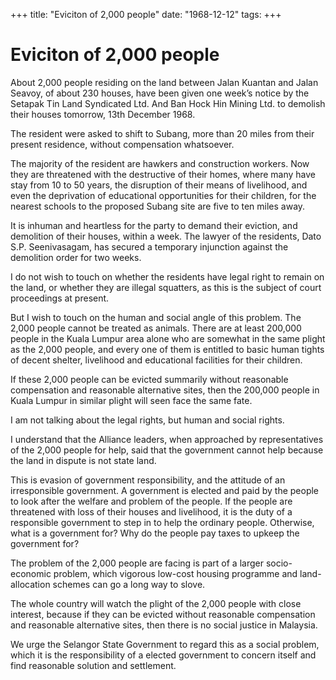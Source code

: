 +++ 
title: "Eviciton of 2,000 people"
date: "1968-12-12"
tags:
+++

# Eviciton of 2,000 people

About 2,000 people residing on the land between Jalan Kuantan and Jalan Seavoy, of about 230 houses, have been given one week’s notice by the Setapak Tin Land Syndicated Ltd. And Ban Hock Hin Mining Ltd. to demolish their houses tomorrow, 13th December 1968.

The resident were asked to shift to Subang, more than 20 miles from their present residence, without compensation whatsoever.

The majority of the resident are hawkers and construction workers. Now they are threatened with the destructive of their homes, where many have stay from 10 to 50 years, the disruption of their means of livelihood, and even the deprivation of educational opportunities for their children, for the nearest schools to the proposed Subang site are five to ten miles away.</u>

It is inhuman and heartless for the party to demand their eviction, and demolition of their houses, within a week. The lawyer of the residents, Dato S.P. Seenivasagam, has secured a temporary injunction against the demolition order for two weeks.

I do not wish to touch on whether the residents have legal right to remain on the land, or whether they are illegal squatters, as this is the subject of court proceedings at present.

But I wish to touch on the human and social angle of this problem. The 2,000 people cannot be treated as animals. There are at least 200,000 people in the Kuala Lumpur area alone who are somewhat in the same plight as the 2,000 people, and every one of them is entitled to basic human tights of decent shelter, livelihood and educational facilities for their children.

If these 2,000 people can be evicted summarily without reasonable compensation and reasonable alternative sites, then the 200,000 people in Kuala Lumpur in similar plight will seen face the same fate.

I am not talking about the legal rights, but human and social rights.

I understand that the Alliance leaders, when approached by representatives of the 2,000 people for help, said that the government cannot help because the land in dispute is not state land.

This is evasion of government responsibility, and the attitude of an irresponsible government.
A government is elected and paid by the people to look after the welfare and problem of the people. If the people are threatened with loss of their houses and livelihood, it is the duty of a responsible government to step in to help the ordinary people.
Otherwise, what is a government for? Why do the people pay taxes to upkeep the government for?

The problem of the 2,000 people are facing is part of a larger socio-economic problem, which vigorous low-cost housing programme and land-allocation schemes can go a long way  to slove.

The whole country will watch the plight of the 2,000 people with close interest, because if they can be evicted without reasonable compensation and reasonable alternative sites, then there is no social justice in Malaysia.

We urge the Selangor State Government to regard this as a social problem, which it is the responsibility of a elected government to concern itself and find reasonable solution and settlement.
 
